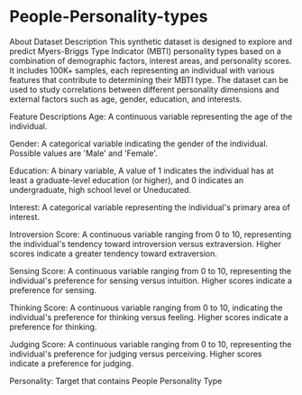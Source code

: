 # People-Personality-types

About Dataset
Description
This synthetic dataset is designed to explore and predict Myers-Briggs Type Indicator (MBTI) personality types based on a combination of demographic factors, interest areas, and personality scores. It includes 100K+ samples, each representing an individual with various features that contribute to determining their MBTI type. The dataset can be used to study correlations between different personality dimensions and external factors such as age, gender, education, and interests.

Feature Descriptions
Age: A continuous variable representing the age of the individual.

Gender: A categorical variable indicating the gender of the individual. Possible values are 'Male' and 'Female'.

Education: A binary variable, A value of 1 indicates the individual has at least a graduate-level education (or higher), and 0 indicates an undergraduate, high school level or Uneducated.

Interest: A categorical variable representing the individual's primary area of interest.

Introversion Score: A continuous variable ranging from 0 to 10, representing the individual's tendency toward introversion versus extraversion. Higher scores indicate a greater tendency toward extraversion.

Sensing Score: A continuous variable ranging from 0 to 10, representing the individual's preference for sensing versus intuition. Higher scores indicate a preference for sensing.

Thinking Score: A continuous variable ranging from 0 to 10, indicating the individual's preference for thinking versus feeling. Higher scores indicate a preference for thinking.

Judging Score: A continuous variable ranging from 0 to 10, representing the individual's preference for judging versus perceiving. Higher scores indicate a preference for judging.

Personality: Target that contains People Personality Type
